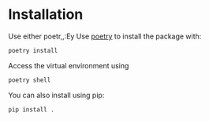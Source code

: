 # Installation

Use either poetr,,:Ey
Use [poetry](https://python-poetry.org/docs/) to install the package with:
```bash
poetry install
```

Access the virtual environment using
```bash
poetry shell
```

You can also install using pip:
```bash
pip install .
```
